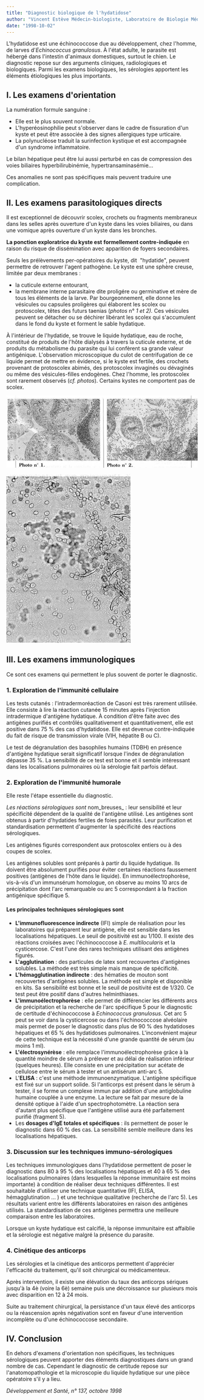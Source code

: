 ```yaml
---
title: "Diagnostic biologique de l'hydatidose"
author: "Vincent Estève Médecin-biologiste, Laboratoire de Biologie Médicale, Centre Hospitalier, Aulnay-sous-Bois."
date: "1998-10-02"
---
```


<div class="teaser"><p>L'hydatidose est une échinococcose due au développement, chez l'homme, de larves d'<em>Echinococcus granulosus</em>. À l'état adulte, le parasite est hébergé dans l'intestin d'animaux domestiques, surtout le chien. Le diagnostic repose sur des arguments cliniques, radiologiques et biologiques. Parmi les examens biologiques, les sérologies apportent les éléments étiologiques les plus importants.</p></div>

## I. Les examens d'orientation

La numération formule sanguine :

- Elle est le plus souvent normale.
- L'hyperéosinophilie peut s'observer dans le cadre de fissuration d'un kyste et peut être associée à des signes allergiques type urticaire.
- La polynucléose traduit la surinfection kystique et est accompagnée d'un syndrome inflammatoire.

Le bilan hépatique peut être lui aussi perturbé en cas de compression des voies biliaires hyperbilirubinémie, hypertransaminasémie...

Ces anomalies ne sont pas spécifiques mais peuvent traduire une complication.

## II. Les examens parasitologiques directs

Il est exceptionnel de découvrir scolex, crochets ou fragments membraneux dans les selles après ouverture d'un kyste dans les voies biliaires, ou dans une vomique après ouverture d'un kyste dans les bronches.

**La ponction exploratrice du kyste est** **formellement contre-indiquée** en raison du risque de dissémination avec apparition de foyers secondaires.

Seuls les prélèvements per-opératoires du kyste, dit  "hydatide", peuvent permettre de retrouver l'agent pathogène. Le kyste est une sphère creuse, limitée par deux membranes :

- la cuticule externe entourant,
- la membrane interne parasitaire dite proligére ou germinative et mère de tous les éléments de la larve. Par bourgeonnement, elle donne les vésicules ou capsules proligères qui élaborent les scolex ou protoscolex, têtes des futurs taenias (*photos* n° *1 et 2).* Ces vésicules peuvent se détacher ou se déchirer libérant les scolex qui s'accumulent dans le fond du kyste et forment le sable hydatique.

À l'intérieur de l'hydatide, se trouve le liquide hydatique, eau de roche, constitué de produits de l'hôte dialysés à travers la cuticule externe, et de produits du métabolisme du parasite qui lui confèrent sa grande valeur antigénique. L'observation microscopique du culot de centrifugation de ce liquide permet de mettre en évidence, si le kyste est fertile, des crochets provenant de protoscolex abimés, des protoscolex invaginés ou dévaginés ou même des vésicules-filles endogènes. Chez l'homme, les protoscolex sont rarement observés (*cf. photos*). Certains kystes ne comportent pas de scolex.

![](i799-1.jpg)

![](i799-2.jpg)

## III. Les examens immunologiques

Ce sont ces examens qui permettent le plus souvent de porter le diagnostic.

### 1. Exploration de l'immunité cellulaire

Les tests cutanés : l'intradermoréaction de Casoni est très rarement utilisée. Elle consiste à lire la réaction cutanée 15 minutes après l'injection intradermique d'antigène hydatique. À condition d'être faite avec des antigènes purifiés et contrôlés qualitativement et quantitativement, elle est positive dans 75 % des cas d'hydatidose. Elle est devenue contre-indiquée du fait de risque de transmission virale (VIH, hépatite B ou C).

Le test de dégranulation des basophiles humains (TDBH) en présence d'antigène hydatique serait significatif lorsque l'index de dégranulation dépasse 35 %. La sensibilité de ce test est bonne et il semble intéressant dans les localisations pulmonaires où la sérologie fait parfois défaut.

### 2. Exploration de l'immunité humorale

Elle reste l'étape essentielle du diagnostic.

*Les réactions sérologiques sont* nom_breuses\_ : leur sensibilité et leur spécificité dépendent de la qualité de l'antigène utilisé. Les antigènes sont obtenus à partir d'hydatides fertiles de foies parasités. Leur purification et standardisation permettent d'augmenter la spécificité des réactions sérologiques.

Les antigènes figurés correspondent aux protoscolex entiers ou à des coupes de scolex.

Les antigènes solubles sont préparés à partir du liquide hydatique. Ils doivent être absolument purifiés pour éviter certaines réactions faussement positives (antigènes de l'hôte dans le liquide). En immunoélectrophorèse, vis-à-vis d'un immunsérum homologue, on observe au moins 10 arcs de précipitation dont l'arc remarquable ou arc 5 correspondant à la fraction antigénique spécifique 5.

#### Les principales techniques sérologiques sont

- **L'immunofluorescence indirecte** (IFI) simple de réalisation pour les laboratoires qui préparent leur antigène, elle est sensible dans les localisations hépatiques. Le seuil de positivité est au 1/100. Il existe des réactions croisées avec l'échinococcose à *E. multilocularis* et la cysticercose. C'est l'une des rares techniques utilisant des antigènes figurés.
- **L'agglutination** : des particules de latex sont recouvertes d'antigènes solubles. La méthode est très simple mais manque de spécificité.
- **L'hémagglutination indirecte** : des hématies de mouton sont recouvertes d'antigènes solubles. La méthode est simple et disponible en kits. Sa sensibilité est bonne et le seuil de positivité est de 1/320. Ce test peut être positif dans d'autres helminthiases.
- **L'immunoélectrophorèse** : elle permet de différencier les différents arcs de précipitation et la recherche de l'arc spécifique 5 pour le diagnostic de certitude d'échinococcose à *Echinococcus granulosus.* Cet arc 5 peut se voir dans la cysticercose ou dans l'échinococcose alvéolaire mais permet de poser le diagnostic dans plus de 90 % des hydatidoses hépatiques et 65 % des hydatidoses pulmonaires. L'inconvénient majeur de cette technique est la nécessité d'une grande quantité de sérum (au moins 1 ml).
- **L'électrosynérèse** : elle remplace l'immunoélectrophorèse grâce à la quantité moindre de sérum à prélever et au délai de réalisation inférieur (quelques heures). Elle consiste en une précipitation sur acétate de cellulose entre le sérum à tester et un antisérum anti-arc 5.
- L'**ELISA** : c'est une méthode immunoenzymatique. L'antigène spécifique est fixé sur un support solide. Si l'anticorps est présent dans le sérum à tester, il se forme un complexe immun par addition d'une antiglobuline humaine couplée à une enzyme. La lecture se fait par mesure de la densité optique à l'aide d'un spectrophotomètre. La réaction sera d'autant plus spécifique que l'antigène utilisé aura été parfaitement purifié (fragment 5).
- Les **dosages d'IgE totales et spécifiques** : ils permettent de poser le diagnostic dans 60 % des cas. La sensibilité semble meilleure dans les localisations hépatiques.

### 3. Discussion sur les techniques immuno-sérologiques

Les techniques immunologiques dans l'hydatidose permettent de poser le diagnostic dans 80 à 95 % des localisations hépatiques et 40 à 65 % des localisations pulmonaires (dans lesquelles la réponse immunitaire est moins importante) à condition de réaliser deux techniques différentes. Il est souhaitable d'utiliser une technique quantitative (IFI, ELISA, hémagglutination ... ) et une technique qualitative (recherche de l'arc 5). Les résultats varient entre les différents laboratoires en raison des antigènes utilisés. La standardisation de ces antigènes permettra une meilleure comparaison entre les laboratoires.

Lorsque un kyste hydatique est calcifié, la réponse immunitaire est affaiblie et la sérologie est négative malgré la présence du parasite.

### 4. Cinétique des anticorps

Les sérologies et la cinétique des anticorps permettent d'apprécier l'efficacité du traitement, qu'il soit chirurgical ou médicamenteux.

Après intervention, il existe une élévation du taux des anticorps sériques jusqu'à la 4è (voire la 6è) semaine puis une décroissance sur plusieurs mois avec disparition en 12 à 24 mois.

Suite au traitement chirurgical, la persistance d'un taux élevé des anticorps ou la réascension après négativation sont en faveur d'une intervention incomplète ou d'une échinococcose secondaire.

## IV. Conclusion

En dehors d'examens d'orientation non spécifiques, les techniques sérologiques peuvent apporter des éléments diagnostiques dans un grand nombre de cas. Cependant le diagnostic de certitude repose sur l'anatomopathologie et la microscopie du liquide hydatique sur une pièce opératoire s'il y a lieu.

*Développement et Santé, n° 137, octobre 1998*
